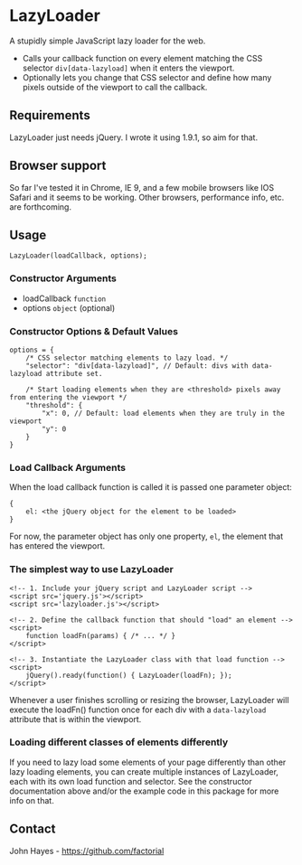 # LazyLoader

A stupidly simple JavaScript lazy loader for the web. 

* Calls your callback function on every element matching the CSS selector `div[data-lazyload]` when it enters the viewport. 
* Optionally lets you change that CSS selector and define how many pixels outside of the viewport to call the callback.

## Requirements
LazyLoader just needs jQuery. I wrote it using 1.9.1, so aim for that.

## Browser support
So far I've tested it in Chrome, IE 9, and a few mobile browsers like
IOS Safari and it seems to be working. Other browsers, performance info, etc. are forthcoming.

## Usage
```
LazyLoader(loadCallback, options);
```

### Constructor Arguments   
* loadCallback `function`
* options `object` (optional)

### Constructor Options & Default Values

    options = {
        /* CSS selector matching elements to lazy load. */
        "selector": "div[data-lazyload]", // Default: divs with data-lazyload attribute set.

        /* Start loading elements when they are <threshold> pixels away from entering the viewport */
        "threshold": {
            "x": 0, // Default: load elements when they are truly in the viewport
            "y": 0
        }
    }

### Load Callback Arguments

When the load callback function is called it is passed one parameter object:

    {
        el: <the jQuery object for the element to be loaded>
    }

For now, the parameter object has only one property, `el`, the element that has entered
the viewport.



### The simplest way to use LazyLoader

    <!-- 1. Include your jQuery script and LazyLoader script -->
    <script src='jquery.js'></script>
    <script src='lazyloader.js'></script>

    <!-- 2. Define the callback function that should "load" an element -->
    <script>
        function loadFn(params) { /* ... */ }
    </script>

    <!-- 3. Instantiate the LazyLoader class with that load function -->
    <script>
        jQuery().ready(function() { LazyLoader(loadFn); });
    </script>

Whenever a user finishes scrolling or resizing the browser,
LazyLoader will execute the loadFn() function once for each div with a
`data-lazyload` attribute that is within the viewport.

### Loading different classes of elements differently

If you need to lazy load some elements of your page differently than other
lazy loading elements, you can create multiple instances of LazyLoader, each
with its own load function and selector. See the constructor documentation above 
and/or the example code in this package for more info on that.


## Contact
John Hayes - https://github.com/factorial
